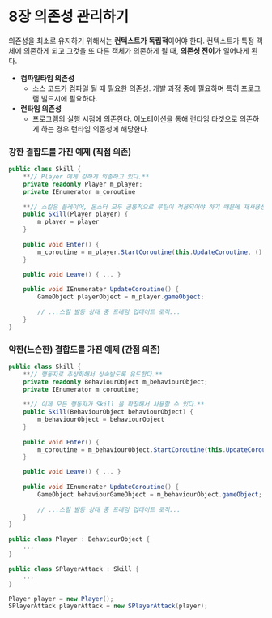 # 8장 의존성 관리하기

의존성을 최소로 유지하기 위해서는 **컨텍스트가 독립적**이어야 한다. 컨텍스트가 특정 객체에 의존하게 되고 그것을 또 다른 객체가 의존하게 될 때, **의존성 전이**가 일어나게 된다.

- **컴파일타임 의존성**
    - 소스 코드가 컴파일 될 때 필요한 의존성. 개발 과정 중에 필요하며 특히 프로그램 빌드시에 필요하다.
- **런타임 의존성**
    - 프로그램의 실행 시점에 의존한다. 어노테이션을 통해 런타임 타겟으로 의존하게 하는 경우 런타임 의존성에 해당한다.

### 강한 결합도를 가진 예제 (직접 의존)

```csharp
public class Skill {
	**// Player 에게 강하게 의존하고 있다.**
	private readonly Player m_player;
	private IEnumerator m_coroutine
	
	**// 스킬은 플레이어, 몬스터 모두 공통적으로 루틴이 적용되어야 하기 때문에 재사용성이 중요하다.**
	public Skill(Player player) {
		m_player = player
	}
	
	public void Enter() { 
		m_coroutine = m_player.StartCoroutine(this.UpdateCoroutine, () => this.Leave())
	}

	public void Leave() { ... }
	
	public void IEnumerater UpdateCoroutine() {
		GameObject playerObject = m_player.gameObject;
		
		// ...스킬 발동 상태 중 프레임 업데이트 로직...
	}
}
```

### 약한(느슨한) 결합도를 가진 예제 (간접 의존)

```csharp
public class Skill {
	**// 행동자로 추상화해서 상속받도록 유도한다.**
	private readonly BehaviourObject m_behaviourObject;
	private IEnumerator m_coroutine;
	
	**// 이제 모든 행동자가 Skill 을 확장해서 사용할 수 있다.**
	public Skill(BehaviourObject behaviourObject) {
		m_behaviourObject = behaviourObject
	}
	
	public void Enter() { 
		m_coroutine = m_behaviourObject.StartCoroutine(this.UpdateCoroutine, () => this.Leave())
	}

	public void Leave() { ... }
	
	public void IEnumerater UpdateCoroutine() {
		GameObject behaviourGameObject = m_behaviourObject.gameObject;
		
		// ...스킬 발동 상태 중 프레임 업데이트 로직...
	}
}

public class Player : BehaviourObject {
	...
}

public class SPlayerAttack : Skill {
	...
}

Player player = new Player();
SPlayerAttack playerAttack = new SPlayerAttack(player);
```